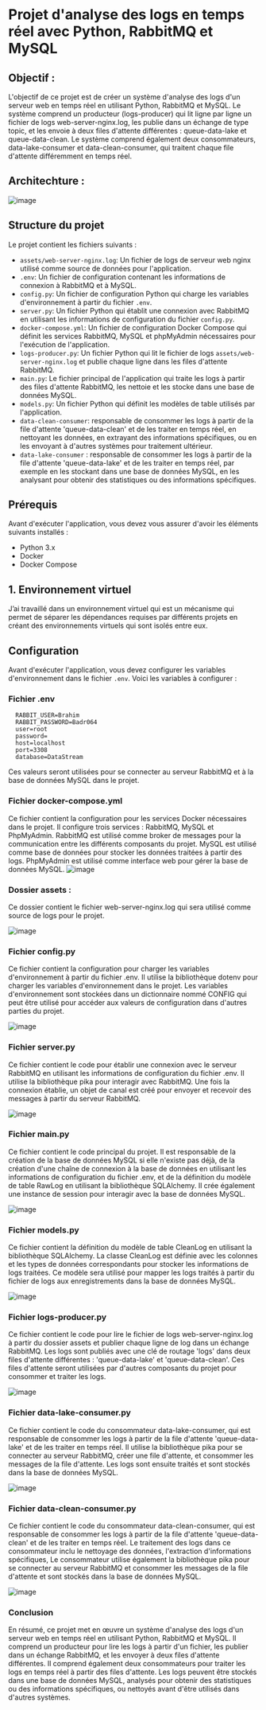 # Projet d'analyse des logs en temps réel avec Python, RabbitMQ et MySQL


<h2> Objectif : </h2>

L'objectif de ce projet est de créer un système d'analyse des logs d'un serveur web en temps réel en utilisant Python, RabbitMQ et MySQL. Le système comprend un producteur (logs-producer) qui lit ligne par ligne un fichier de logs web-server-nginx.log, les publie dans un échange de type topic, et les envoie à deux files d'attente différentes : queue-data-lake et queue-data-clean. Le système comprend également deux consommateurs, data-lake-consumer et data-clean-consumer, qui traitent chaque file d'attente différemment en temps réel.

<h2> Architechture : </h2>

![image](https://user-images.githubusercontent.com/115103788/231180603-0db8c6c0-f124-4dae-98ee-7090916e9b6a.png)


## Structure du projet

Le projet contient les fichiers suivants :

- `assets/web-server-nginx.log`: Un fichier de logs de serveur web nginx utilisé comme source de données pour l'application.
- `.env`: Un fichier de configuration contenant les informations de connexion à RabbitMQ et à MySQL.
- `config.py`: Un fichier de configuration Python qui charge les variables d'environnement à partir du fichier `.env`.
- `server.py`: Un fichier Python qui établit une connexion avec RabbitMQ en utilisant les informations de configuration du fichier `config.py`.
- `docker-compose.yml`: Un fichier de configuration Docker Compose qui définit les services RabbitMQ, MySQL et phpMyAdmin nécessaires pour l'exécution de l'application.
- `logs-producer.py`: Un fichier Python qui lit le fichier de logs `assets/web-server-nginx.log` et publie chaque ligne dans les files d'attente RabbitMQ.
- `main.py`: Le fichier principal de l'application qui traite les logs à partir des files d'attente RabbitMQ, les nettoie et les stocke dans une base de données MySQL.
- `models.py`: Un fichier Python qui définit les modèles de table utilisés par l'application.
- `data-clean-consumer`: responsable de consommer les logs à partir de la file d'attente 'queue-data-clean' et de les traiter en temps réel, en nettoyant les données, en extrayant des informations spécifiques, ou en les envoyant à d'autres systèmes pour traitement ultérieur.
- `data-lake-consumer` : responsable de consommer les logs à partir de la file d'attente 'queue-data-lake' et de les traiter en temps réel, par exemple en les stockant dans une base de données MySQL, en les analysant pour obtenir des statistiques ou des informations spécifiques.

## Prérequis

Avant d'exécuter l'application, vous devez vous assurer d'avoir les éléments suivants installés :

- Python 3.x
- Docker
- Docker Compose

<h2>1.	Environnement virtuel</h2>

J’ai travaillé dans un environnement virtuel qui est un mécanisme qui permet de séparer les dépendances requises par différents projets en créant des environnements virtuels qui sont isolés entre eux.</p>


## Configuration

Avant d'exécuter l'application, vous devez configurer les variables d'environnement dans le fichier `.env`. Voici les variables à configurer :

### Fichier .env
      RABBIT_USER=Brahim
      RABBIT_PASSWORD=Badr064
      user=root
      password=
      host=localhost
      port=3308
      database=DataStream

Ces valeurs seront utilisées pour se connecter au serveur RabbitMQ et à la base de données MySQL dans le projet.

###  Fichier docker-compose.yml
Ce fichier contient la configuration pour les services Docker nécessaires dans le projet. Il configure trois services : RabbitMQ, MySQL et PhpMyAdmin. RabbitMQ est utilisé comme broker de messages pour la communication entre les différents composants du projet. MySQL est utilisé comme base de données pour stocker les données traitées à partir des logs. PhpMyAdmin est utilisé comme interface web pour gérer la base de données MySQL.
![image](https://user-images.githubusercontent.com/115103788/231185438-506eb103-1146-4721-9106-4c7af29e38bc.png)



### Dossier assets : 
Ce dossier contient le fichier web-server-nginx.log qui sera utilisé comme source de logs pour le projet.

![image](https://user-images.githubusercontent.com/115103788/231184989-a8dcf413-de95-41ed-8854-758c58b75344.png)


###  Fichier config.py

Ce fichier contient la configuration pour charger les variables d'environnement à partir du fichier .env. Il utilise la bibliothèque dotenv pour charger les variables d'environnement dans le projet. Les variables d'environnement sont stockées dans un dictionnaire nommé CONFIG qui peut être utilisé pour accéder aux valeurs de configuration dans d'autres parties du projet.

![image](https://user-images.githubusercontent.com/115103788/231185170-cada97ab-bb54-4faa-87cb-9cd954036b9f.png)


###  Fichier server.py

Ce fichier contient le code pour établir une connexion avec le serveur RabbitMQ en utilisant les informations de configuration du fichier .env. Il utilise la bibliothèque pika pour interagir avec RabbitMQ. Une fois la connexion établie, un objet de canal est créé pour envoyer et recevoir des messages à partir du serveur RabbitMQ.

![image](https://user-images.githubusercontent.com/115103788/231185569-2fff5128-e77d-473c-b248-071b21ceb3a0.png)

###  Fichier main.py

Ce fichier contient le code principal du projet. Il est responsable de la création de la base de données MySQL si elle n'existe pas déjà, de la création d'une chaîne de connexion à la base de données en utilisant les informations de configuration du fichier .env, et de la définition du modèle de table RawLog en utilisant la bibliothèque SQLAlchemy. Il crée également une instance de session pour interagir avec la base de données MySQL.

![image](https://user-images.githubusercontent.com/115103788/231185880-8d8035cb-cd81-4d57-919d-12087487e211.png)

###  Fichier models.py

Ce fichier contient la définition du modèle de table CleanLog en utilisant la bibliothèque SQLAlchemy. La classe CleanLog est définie avec les colonnes et les types de données correspondants pour stocker les informations de logs traitées. Ce modèle sera utilisé pour mapper les logs traités à partir du fichier de logs aux enregistrements dans la base de données MySQL.

![image](https://user-images.githubusercontent.com/115103788/231186388-429ade20-5486-4d94-a1b8-48da755239a4.png)


###  Fichier logs-producer.py

Ce fichier contient le code pour lire le fichier de logs web-server-nginx.log à partir du dossier assets et publier chaque ligne de log dans un échange RabbitMQ. Les logs sont publiés avec une clé de routage 'logs' dans deux files d'attente différentes : 'queue-data-lake' et 'queue-data-clean'. Ces files d'attente seront utilisées par d'autres composants du projet pour consommer et traiter les logs.

![image](https://user-images.githubusercontent.com/115103788/231186619-bb84150d-4b6b-43d4-9dd1-8ff352640b35.png)


###  Fichier data-lake-consumer.py

Ce fichier contient le code du consommateur data-lake-consumer, qui est responsable de consommer les logs à partir de la file d'attente 'queue-data-lake' et de les traiter en temps réel. Il utilise la bibliothèque pika pour se connecter au serveur RabbitMQ, créer une file d'attente, et consommer les messages de la file d'attente. Les logs sont ensuite traités et sont stockés dans la base de données MySQL.

![image](https://user-images.githubusercontent.com/115103788/231186711-3d614ead-d5f8-4413-ae87-a60384e086d9.png)

###  Fichier data-clean-consumer.py

Ce fichier contient le code du consommateur data-clean-consumer, qui est responsable de consommer les logs à partir de la file d'attente 'queue-data-clean' et de les traiter en temps réel. Le traitement des logs dans ce consommateur  inclu le nettoyage des données, l'extraction d'informations spécifiques,  Le consommateur utilise également la bibliothèque pika pour se connecter au serveur RabbitMQ et consommer les messages de la file d'attente et sont stockés dans la base de données MySQL.

![image](https://user-images.githubusercontent.com/115103788/231186776-f0fab344-2c06-449e-b8f6-7fbba89b4438.png)



###  Conclusion

En résumé, ce projet met en œuvre un système d'analyse des logs d'un serveur web en temps réel en utilisant Python, RabbitMQ et MySQL. Il comprend un producteur pour lire les logs à partir d'un fichier, les publier dans un échange RabbitMQ, et les envoyer à deux files d'attente différentes. Il comprend également deux consommateurs pour traiter les logs en temps réel à partir des files d'attente. Les logs peuvent être stockés dans une base de données MySQL, analysés pour obtenir des statistiques ou des informations spécifiques, ou nettoyés avant d'être utilisés dans d'autres systèmes.
